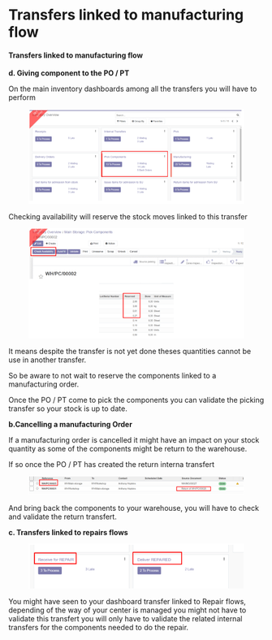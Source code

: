# Transfers linked to manufacturing flow

#### Transfers linked to manufacturing flow

**d. Giving component to the PO / PT**

On the main inventory dashboards among all the transfers you will have to perform

<figure><img src="../../.gitbook/assets/image.png" alt=""><figcaption></figcaption></figure>

Checking availability will reserve the stock moves linked to this transfer

<figure><img src="../../.gitbook/assets/image (1).png" alt=""><figcaption></figcaption></figure>

It means despite the transfer is not yet done theses quantities cannot be use in another transfer.

So be aware to not wait to reserve the components linked to a manufacturing order.

Once the PO / PT come to pick the components you can validate the picking transfer so your stock is up to date.

**b.Cancelling a manufacturing Order**

If a manufacturing order is cancelled it might have an impact on your stock quantity as some of the components might be return to the warehouse.

If so once the PO / PT has created the return interna transfert

<figure><img src="../../.gitbook/assets/image (2).png" alt=""><figcaption></figcaption></figure>

And bring back the components to your warehouse, you will have to check and validate the return transfert.

**c. Transfers linked to repairs flows**

<figure><img src="../../.gitbook/assets/image (3).png" alt=""><figcaption></figcaption></figure>

You might have seen to your dashboard transfer linked to Repair flows, depending of the way of your center is managed you might not have to validate this transfert you will only have to validate the related internal transfers for the components needed to do the repair.




